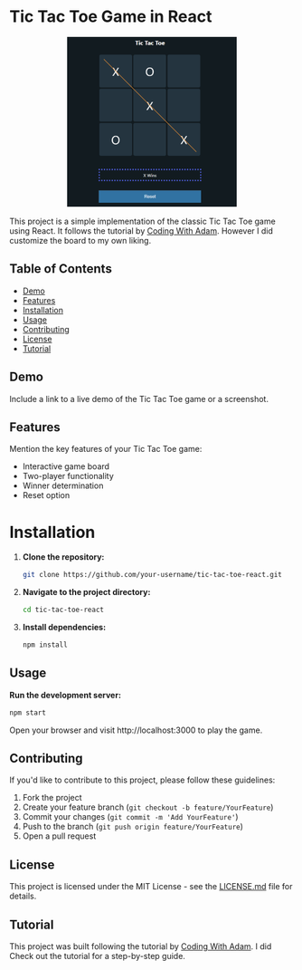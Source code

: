 # Tic Tac Toe Game in React

<p align="center">
  <img src='./public/tic-tac-toe_pic.png' alt='Tic Tac Toe image' width='300' height='auto'>
</p>

This project is a simple implementation of the classic Tic Tac Toe game using React. It follows the tutorial by [Coding With Adam](https://www.youtube.com/watch?v=4Gt_YyGf6B0).
However I did customize the board to my own liking.

## Table of Contents

- [Demo](#demo)
- [Features](#features)
- [Installation](#installation)
- [Usage](#usage)
- [Contributing](#contributing)
- [License](#license)
- [Tutorial](#tutorial)

## Demo

Include a link to a live demo of the Tic Tac Toe game or a screenshot.

## Features

Mention the key features of your Tic Tac Toe game:

- Interactive game board
- Two-player functionality
- Winner determination
- Reset option

# Installation

1. **Clone the repository:**

   ```bash
   git clone https://github.com/your-username/tic-tac-toe-react.git
   ```

2. **Navigate to the project directory:**

   ```bash
   cd tic-tac-toe-react
   ```

3. **Install dependencies:**

   ```bash
   npm install
   ```

## Usage

**Run the development server:**

```bash
npm start
```

Open your browser and visit http://localhost:3000 to play the game.

## Contributing

If you'd like to contribute to this project, please follow these guidelines:

1. Fork the project
2. Create your feature branch (`git checkout -b feature/YourFeature`)
3. Commit your changes (`git commit -m 'Add YourFeature'`)
4. Push to the branch (`git push origin feature/YourFeature`)
5. Open a pull request

## License

This project is licensed under the MIT License - see the [LICENSE.md](LICENSE.md) file for details.

## Tutorial

This project was built following the tutorial by [Coding With Adam](https://www.youtube.com/@CodingWithAdam). I did Check out the tutorial for a step-by-step guide.
